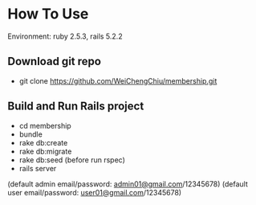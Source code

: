 # How To Use
Environment: ruby 2.5.3, rails 5.2.2

## Download git repo
- git clone https://github.com/WeiChengChiu/membership.git

## Build and Run Rails project
- cd membership
- bundle
- rake db:create
- rake db:migrate
- rake db:seed (before run rspec)
- rails server

(default admin email/password: admin01@gmail.com/12345678)
(default user email/password: user01@gmail.com/12345678)

